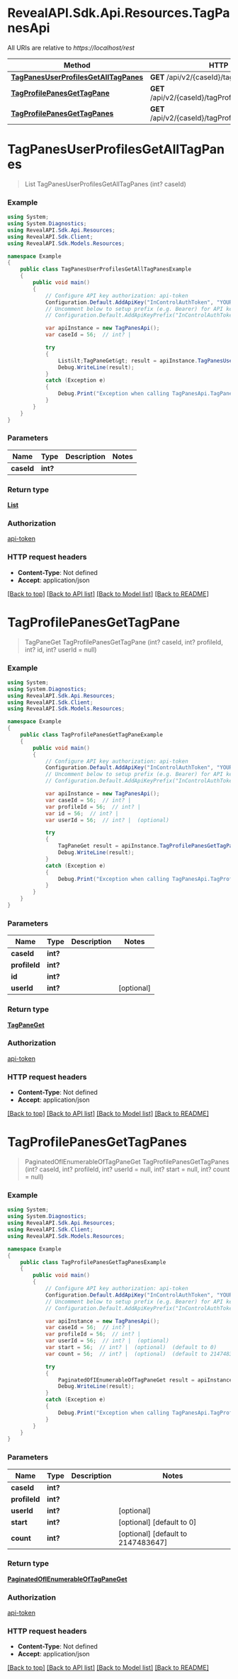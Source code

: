 # RevealAPI.Sdk.Api.Resources.TagPanesApi

All URIs are relative to *https://localhost/rest*

Method | HTTP request | Description
------------- | ------------- | -------------
[**TagPanesUserProfilesGetAllTagPanes**](TagPanesApi.md#tagpanesuserprofilesgetalltagpanes) | **GET** /api/v2/{caseId}/tagPanes | 
[**TagProfilePanesGetTagPane**](TagPanesApi.md#tagprofilepanesgettagpane) | **GET** /api/v2/{caseId}/tagProfiles/{profileId}/panes/{id} | 
[**TagProfilePanesGetTagPanes**](TagPanesApi.md#tagprofilepanesgettagpanes) | **GET** /api/v2/{caseId}/tagProfiles/{profileId}/panes | 


<a name="tagpanesuserprofilesgetalltagpanes"></a>
# **TagPanesUserProfilesGetAllTagPanes**
> List<TagPaneGet> TagPanesUserProfilesGetAllTagPanes (int? caseId)



### Example
```csharp
using System;
using System.Diagnostics;
using RevealAPI.Sdk.Api.Resources;
using RevealAPI.Sdk.Client;
using RevealAPI.Sdk.Models.Resources;

namespace Example
{
    public class TagPanesUserProfilesGetAllTagPanesExample
    {
        public void main()
        {
            // Configure API key authorization: api-token
            Configuration.Default.AddApiKey("InControlAuthToken", "YOUR_API_KEY");
            // Uncomment below to setup prefix (e.g. Bearer) for API key, if needed
            // Configuration.Default.AddApiKeyPrefix("InControlAuthToken", "Bearer");

            var apiInstance = new TagPanesApi();
            var caseId = 56;  // int? | 

            try
            {
                List&lt;TagPaneGet&gt; result = apiInstance.TagPanesUserProfilesGetAllTagPanes(caseId);
                Debug.WriteLine(result);
            }
            catch (Exception e)
            {
                Debug.Print("Exception when calling TagPanesApi.TagPanesUserProfilesGetAllTagPanes: " + e.Message );
            }
        }
    }
}
```

### Parameters

Name | Type | Description  | Notes
------------- | ------------- | ------------- | -------------
 **caseId** | **int?**|  | 

### Return type

[**List<TagPaneGet>**](TagPaneGet.md)

### Authorization

[api-token](../README.md#api-token)

### HTTP request headers

 - **Content-Type**: Not defined
 - **Accept**: application/json

[[Back to top]](#) [[Back to API list]](../README.md#documentation-for-api-endpoints) [[Back to Model list]](../README.md#documentation-for-models) [[Back to README]](../README.md)

<a name="tagprofilepanesgettagpane"></a>
# **TagProfilePanesGetTagPane**
> TagPaneGet TagProfilePanesGetTagPane (int? caseId, int? profileId, int? id, int? userId = null)



### Example
```csharp
using System;
using System.Diagnostics;
using RevealAPI.Sdk.Api.Resources;
using RevealAPI.Sdk.Client;
using RevealAPI.Sdk.Models.Resources;

namespace Example
{
    public class TagProfilePanesGetTagPaneExample
    {
        public void main()
        {
            // Configure API key authorization: api-token
            Configuration.Default.AddApiKey("InControlAuthToken", "YOUR_API_KEY");
            // Uncomment below to setup prefix (e.g. Bearer) for API key, if needed
            // Configuration.Default.AddApiKeyPrefix("InControlAuthToken", "Bearer");

            var apiInstance = new TagPanesApi();
            var caseId = 56;  // int? | 
            var profileId = 56;  // int? | 
            var id = 56;  // int? | 
            var userId = 56;  // int? |  (optional) 

            try
            {
                TagPaneGet result = apiInstance.TagProfilePanesGetTagPane(caseId, profileId, id, userId);
                Debug.WriteLine(result);
            }
            catch (Exception e)
            {
                Debug.Print("Exception when calling TagPanesApi.TagProfilePanesGetTagPane: " + e.Message );
            }
        }
    }
}
```

### Parameters

Name | Type | Description  | Notes
------------- | ------------- | ------------- | -------------
 **caseId** | **int?**|  | 
 **profileId** | **int?**|  | 
 **id** | **int?**|  | 
 **userId** | **int?**|  | [optional] 

### Return type

[**TagPaneGet**](TagPaneGet.md)

### Authorization

[api-token](../README.md#api-token)

### HTTP request headers

 - **Content-Type**: Not defined
 - **Accept**: application/json

[[Back to top]](#) [[Back to API list]](../README.md#documentation-for-api-endpoints) [[Back to Model list]](../README.md#documentation-for-models) [[Back to README]](../README.md)

<a name="tagprofilepanesgettagpanes"></a>
# **TagProfilePanesGetTagPanes**
> PaginatedOfIEnumerableOfTagPaneGet TagProfilePanesGetTagPanes (int? caseId, int? profileId, int? userId = null, int? start = null, int? count = null)



### Example
```csharp
using System;
using System.Diagnostics;
using RevealAPI.Sdk.Api.Resources;
using RevealAPI.Sdk.Client;
using RevealAPI.Sdk.Models.Resources;

namespace Example
{
    public class TagProfilePanesGetTagPanesExample
    {
        public void main()
        {
            // Configure API key authorization: api-token
            Configuration.Default.AddApiKey("InControlAuthToken", "YOUR_API_KEY");
            // Uncomment below to setup prefix (e.g. Bearer) for API key, if needed
            // Configuration.Default.AddApiKeyPrefix("InControlAuthToken", "Bearer");

            var apiInstance = new TagPanesApi();
            var caseId = 56;  // int? | 
            var profileId = 56;  // int? | 
            var userId = 56;  // int? |  (optional) 
            var start = 56;  // int? |  (optional)  (default to 0)
            var count = 56;  // int? |  (optional)  (default to 2147483647)

            try
            {
                PaginatedOfIEnumerableOfTagPaneGet result = apiInstance.TagProfilePanesGetTagPanes(caseId, profileId, userId, start, count);
                Debug.WriteLine(result);
            }
            catch (Exception e)
            {
                Debug.Print("Exception when calling TagPanesApi.TagProfilePanesGetTagPanes: " + e.Message );
            }
        }
    }
}
```

### Parameters

Name | Type | Description  | Notes
------------- | ------------- | ------------- | -------------
 **caseId** | **int?**|  | 
 **profileId** | **int?**|  | 
 **userId** | **int?**|  | [optional] 
 **start** | **int?**|  | [optional] [default to 0]
 **count** | **int?**|  | [optional] [default to 2147483647]

### Return type

[**PaginatedOfIEnumerableOfTagPaneGet**](PaginatedOfIEnumerableOfTagPaneGet.md)

### Authorization

[api-token](../README.md#api-token)

### HTTP request headers

 - **Content-Type**: Not defined
 - **Accept**: application/json

[[Back to top]](#) [[Back to API list]](../README.md#documentation-for-api-endpoints) [[Back to Model list]](../README.md#documentation-for-models) [[Back to README]](../README.md)

